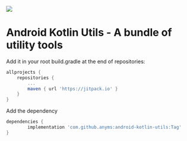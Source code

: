 [![](https://jitpack.io/v/anyms/hiper.svg)](https://jitpack.io/#anyms/android-kotlin-utils)

# Android Kotlin Utils - A bundle of utility tools

Add it in your root build.gradle at the end of repositories:

```gradle
allprojects {
    repositories {
        ...
        maven { url 'https://jitpack.io' }
    }
}
```

Add the dependency

```gradle
dependencies {
        implementation 'com.github.anyms:android-kotlin-utils:Tag'
}
```